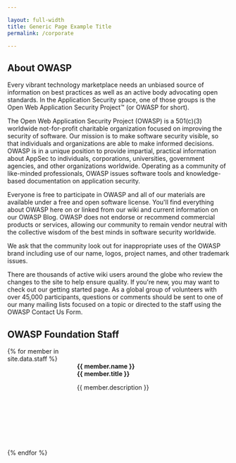 ```yaml
---

layout: full-width
title: Generic Page Example Title
permalink: /corporate

---
```


## About OWASP

Every vibrant technology marketplace needs an unbiased source of information on best practices as well as an active body advocating open standards. In the Application Security space, one of those groups is the Open Web Application Security Project™ (or OWASP for short).

The Open Web Application Security Project (OWASP) is a 501(c)(3) worldwide not-for-profit charitable organization focused on improving the security of software. Our mission is to make software security visible, so that individuals and organizations are able to make informed decisions. OWASP is in a unique position to provide impartial, practical information about AppSec to individuals, corporations, universities, government agencies, and other organizations worldwide. Operating as a community of like-minded professionals, OWASP issues software tools and knowledge-based documentation on application security.

Everyone is free to participate in OWASP and all of our materials are available under a free and open software license. You'll find everything about OWASP here on or linked from our wiki and current information on our OWASP Blog. OWASP does not endorse or recommend commercial products or services, allowing our community to remain vendor neutral with the collective wisdom of the best minds in software security worldwide.

We ask that the community look out for inappropriate uses of the OWASP brand including use of our name, logos, project names, and other trademark issues.

There are thousands of active wiki users around the globe who review the changes to the site to help ensure quality. If you're new, you may want to check out our getting started page. As a global group of volunteers with over 45,000 participants, questions or comments should be sent to one of our many mailing lists focused on a topic or directed to the staff using the OWASP Contact Us Form.

## OWASP Foundation Staff

<div style="display:table;">	
 {% for member in site.data.staff %}	
    <div style="display:table-row;">	
        <div style="display:table-cell;background-image: url({{ member.image }});background-size:contain;width:150px;height:180px; background-repeat: no-repeat;"></div>	
        <div style="display:tabel-cell;float:left;padding-left:8px;"><span style="font-weight:bold;">{{ member.name }}<br/>{{ member.title }}</span><p>{{ member.description }}</p></div>	
    </div>	
    <div style="display:table-row;height:16px;"></div>	
{% endfor %}	
</div>
